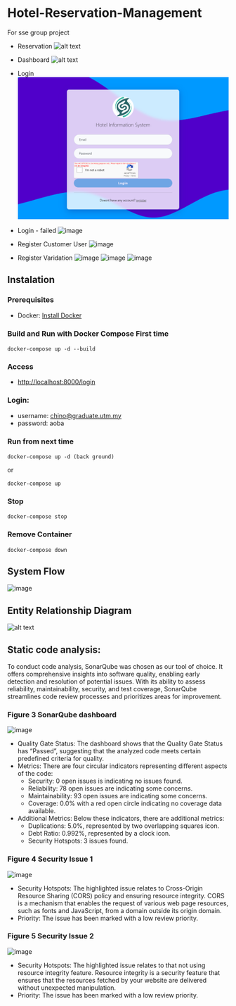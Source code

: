 # Hotel-Reservation-Management
For sse group project
- Reservation
![alt text](https://github.com/WailanTirajoh/laravel_hotel/blob/main/example-b.png?raw=true)

- Dashboard
![alt text](https://github.com/WailanTirajoh/laravel_hotel/blob/main/example.png?raw=true)

- Login
![alt text](image.png)

- Login - failed
  ![image](https://github.com/aobachino/Hotel-Reservation-Management/assets/45359669/e9440d7c-b5fe-480b-af9d-64a3cd5b1299)

- Register Customer User
    ![image](https://github.com/aobachino/Hotel-Reservation-Management/assets/45359669/15eeb940-e2e8-4926-af17-eb03cb7fe6f0)

- Register Varidation
  ![image](https://github.com/aobachino/Hotel-Reservation-Management/assets/45359669/42b279ba-1e5b-4cb3-89a3-f55fcea9aff3)
  ![image](https://github.com/aobachino/Hotel-Reservation-Management/assets/45359669/3c3466ca-d21b-4604-990a-a70473072cd4)
  ![image](https://github.com/aobachino/Hotel-Reservation-Management/assets/45359669/66a20699-30d5-4733-840d-3d8c3b4f7f88)



## Instalation 

### Prerequisites
- Docker: [Install Docker](https://docs.docker.com/engine/install/)

### Build and Run with Docker Compose First time
```
docker-compose up -d --build
```

### Access
- [http://localhost:8000/login](http://localhost:8000/login)


### Login:
 - username: chino@graduate.utm.my
 - password: aoba    

### Run from next time
```
docker-compose up -d (back ground)
```
or 
```
docker-compose up
```

### Stop
```
docker-compose stop
```

### Remove Container
```
docker-compose down
```

## System Flow
![image](https://github.com/aobachino/Hotel-Reservation-Management/assets/45359669/810323de-a248-45b9-a742-0cb8be082189)



## Entity Relationship Diagram
![alt text](https://github.com/WailanTirajoh/laravel_hotel/blob/main/erd.PNG?raw=true)

## Static code analysis:
To conduct code analysis, SonarQube was chosen as our tool of choice. It offers comprehensive insights into software quality, enabling early detection and resolution of potential issues. With its ability to assess reliability, maintainability, security, and test coverage, SonarQube streamlines code review processes and prioritizes areas for improvement.
 
### Figure 3 SonarQube dashboard
![image](https://github.com/aobachino/Hotel-Reservation-Management/assets/45359669/8635827c-c918-4ae6-bf66-2a78eeb075a0)

- Quality Gate Status: The dashboard shows that the Quality Gate Status has “Passed”, suggesting that the analyzed code meets certain predefined criteria for quality.
- Metrics: There are four circular indicators representing different aspects of the code:
  - Security: 0 open issues is indicating no issues found.
  - Reliability: 78 open issues are indicating some concerns.
  - Maintainability: 93 open issues are indicating some concerns.
  - Coverage: 0.0% with a red open circle indicating no coverage data available.
- Additional Metrics: Below these indicators, there are additional metrics:
  - Duplications: 5.0%, represented by two overlapping squares icon.
  - Debt Ratio: 0.992%, represented by a clock icon.
  - Security Hotspots: 3 issues found.
 
### Figure 4  Security Issue 1
![image](https://github.com/aobachino/Hotel-Reservation-Management/assets/45359669/86609670-19c1-4a49-abb8-2e01e0359fd8)

- Security Hotspots: The highlighted issue relates to Cross-Origin Resource Sharing (CORS) policy and ensuring resource integrity. CORS is a mechanism that enables the request of various web page resources, such as fonts and JavaScript, from a domain outside its origin domain.
- Priority: The issue has been marked with a low review priority.

 
### Figure 5 Security Issue 2
![image](https://github.com/aobachino/Hotel-Reservation-Management/assets/45359669/d04a95e8-3c12-4bdc-9540-c75c4af16bd7)

- Security Hotspots: The highlighted issue relates to that not using resource integrity feature. Resource integrity is a security feature that ensures that the resources fetched by your website are delivered without unexpected manipulation.
- Priority: The issue has been marked with a low review priority.
